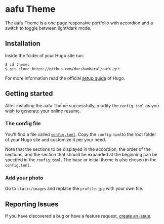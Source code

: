 # aafu Theme

The aafu Theme is a one page responsive portfolio with accordion and a switch to toggle between light/dark mode.

## Installation

Inside the folder of your Hugo site run:

    $ cd themes
    $ git clone https://github.com/darshanbaral/aafu.git

For more information read the official [setup guide](//gohugo.io/overview/installing/) of Hugo.

## Getting started

After installing the aafu Theme successfully, modify the `config.toml` as you wish to generate your online resume.

### The config file

You'll find a file called [`config.toml`](//github.com/darshanbaral/aafu/blob/master/exampleSite/config.toml). Copy the `config.toml`to the root folder of your Hugo site and customize it per your need.

Note that the sections to be displayed in the accordion, the order of the sections, and the section that should be expanded at the beginning can be specifed in the `config.toml`. The base or initial theme is also chosen in the `config.toml`.

### Add your photo

Go to `static/images` and replace the `profile.jpg` with your own file.

## Reporting Issues

If you have discovered a bug or have a feature request, [create an issue](https://github.com/darshanbaral/aafu/issues/new).
